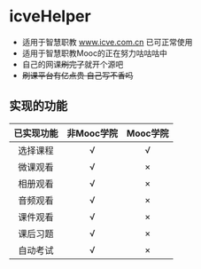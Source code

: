 # icveHelper
* 适用于智慧职教 www.icve.com.cn 已可正常使用
* 适用于智慧职教Mooc的正在努力咕咕咕中
* 自己的网课~~刷完了~~就开个源吧
* ~~刷课平台有亿点贵 自己写不香吗~~
## 实现的功能
| 已实现功能 | 非Mooc学院 | Mooc学院 |
| :-------: | :--------: | :-----: |
| 选择课程 | √ | √ |
| 微课观看 | √ | × |
| 相册观看 | √ | × |
| 音频观看 | √ | × |
| 课件观看 | √ | × |
| 课后习题 | √ | × |
| 自动考试 | √ | × |